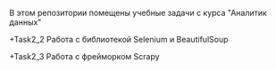 В этом репозитории помещены учебные задачи с курса "Аналитик данных"

+Task2_2 Работа с библиотекой Selenium и BeautifulSoup

+Task2_3 Работа с фрейморком Scrapy
